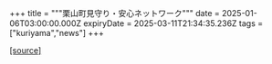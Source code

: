 +++
title = """栗山町見守り・安心ネットワーク"""
date = 2025-01-06T03:00:00.000Z
expiryDate = 2025-03-11T21:34:35.236Z
tags = ["kuriyama","news"]
+++


[[source]](https://www.town.kuriyama.hokkaido.jp/soshiki/43/15354.html)
